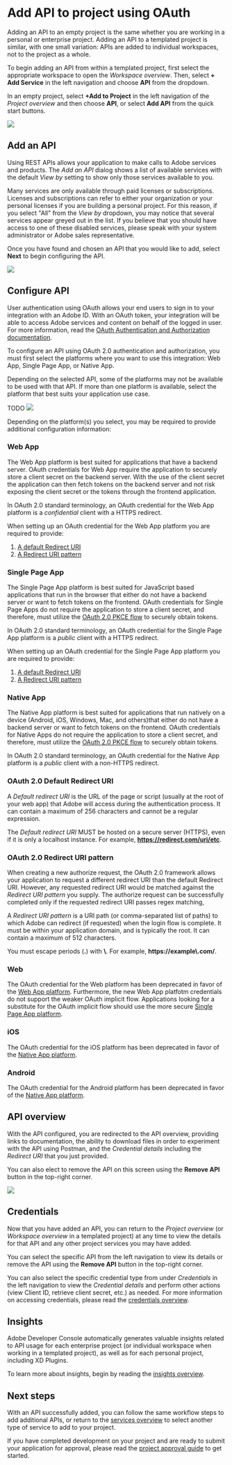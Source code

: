 # Add API to project using OAuth

Adding an API to an empty project is the same whether you are working in a personal or enterprise project. Adding an API to a templated project is similar, with one small variation: APIs are added to individual workspaces, not to the project as a whole.

To begin adding an API from within a templated project, first select the appropriate workspace to open the *Workspace overview*. Then, select **+ Add Service** in the left navigation and choose **API** from the dropdown. 

In an empty project, select **+Add to Project** in the left navigation of the *Project overview* and then choose **API**, or select **Add API** from the quick start buttons.

![](../../images/services-add-to-project.png)

## Add an API

Using REST APIs allows your application to make calls to Adobe services and products. The *Add an API* dialog shows a list of available services with the default *View by* setting to show only those services available to you.

<InlineAlert slots="text"/>

Many services are only available through paid licenses or subscriptions. Licenses and subscriptions can refer to either your organization or your personal licenses if you are building a personal project. For this reason, if you select "All" from the *View by* dropdown, you may notice that several services appear greyed out in the list. If you believe that you should have access to one of these disabled services, please speak with your system administrator or Adobe sales representative.

Once you have found and chosen an API that you would like to add, select **Next** to begin configuring the API.

![](../../images/services-api-oauth-select.png)

## Configure API

User authentication using OAuth allows your end users to sign in to your integration with an Adobe ID. With an OAuth token, your integration will be able to access Adobe services and content on behalf of the logged in user. For more information, read the [OAuth Authentication and Authorization documentation](../authentication/OAuth/index.md).

To configure an API using OAuth 2.0 authentication and authorization, you must first select the platforms where you want to use this integration: Web App, Single Page App, or Native App. 

<InlineAlert slots="text"/>

Depending on the selected API, some of the platforms may not be available to be used with that API. If more than one platform is available, select the platform that best suits your application use case.

TODO
![](../../images/services-api-oauth-configure.png)

Depending on the platform(s) you select, you may be required to provide additional configuration information:

### Web App

The Web App platform is best suited for applications that have a backend server. OAuth credentials for Web App require the application to securely store a client secret on the backend server. With the use of the client secret the application can then fetch tokens on the backend server and not risk exposing the client secret or the tokens through the frontend application.

In OAuth 2.0 standard terminology, an OAuth credential for the Web App platform is a *confidential* client with a HTTPS redirect.

When setting up an OAuth credential for the Web App platform you are required to provide:
1. [A default Redirect URI](#oauth-20-default-redirect-uri) 
2. [A Redirect URI pattern](#oauth-20-redirect-uri-pattern)

### Single Page App

The Single Page App platform is best suited for JavaScript based applications that run in the browser that either do not have a backend server or want to fetch tokens on the frontend. OAuth credentials for Single Page Apps do not require the application to store a client secret, and therefore, must utilize the [OAuth 2.0 PKCE flow](https://oauth.net/2/pkce/) to securely obtain tokens.

In OAuth 2.0 standard terminology, an OAuth credential for the Single Page App platform is a *public* client with a HTTPS redirect.

When setting up an OAuth credential for the Single Page App platform you are required to provide:
1. [A default Redirect URI](#oauth-20-default-redirect-uri) 
2. [A Redirect URI pattern](#oauth-20-redirect-uri-pattern)


### Native App

The Native App platform is best suited for applications that run natively on a device (Android, iOS, Windows, Mac, and others)that either do not have a backend server or want to fetch tokens on the frontend. OAuth credentials for Native Apps do not require the application to store a client secret, and therefore, must utilize the [OAuth 2.0 PKCE flow](https://oauth.net/2/pkce/) to securely obtain tokens.

In OAuth 2.0 standard terminology, an OAuth credential for the Native App platform is a *public* client with a non-HTTPS redirect.

### OAuth 2.0 Default Redirect URI

A *Default redirect URI* is the URL of the page or script (usually at the root of your web app) that Adobe will access during the authentication process. It can contain a maximum of 256 characters and cannot be a regular expression.

<InlineAlert slots="text"/>

The *Default redirect URI* MUST be hosted on a secure server (HTTPS), even if it is only a localhost instance. For example, **https://redirect.com/uri/etc**. 

### OAuth 2.0 Redirect URI pattern

When creating a new authorize request, the OAuth 2.0 framework allows your application to request a different redirect URI than the default Redirect URI. However, any requested redirect URI would be matched against the *Redirect URI pattern* you supply. The authorize request can be successfully completed only if the requested redirect URI passes regex matching, 

A *Redirect URI pattern* is a URI path (or comma-separated list of paths) to which Adobe can redirect (if requested) when the login flow is complete. It must be within your application domain, and is typically the root. It can contain a maximum of 512 characters.

<InlineAlert slots="text"/>
  
You must escape periods (**.**) with **\\**. For example, **https://example\\.com/**.

### Web

The OAuth credential for the Web platform has been deprecated in favor of the [Web App platform](#web-app). Furthermore, the new Web App platfotm credentials do not support the weaker OAuth implicit flow. Applications looking for a substitute for the OAuth implicit flow should use the more secure [Single Page App platform](#single-page-app).

### iOS

The OAuth credential for the iOS platform has been deprecated in favor of the [Native App platform](#native-app).
### Android

The OAuth credential for the Android platform has been deprecated in favor of the [Native App platform](#native-app).


## API overview

With the API configured, you are redirected to the API overview, providing links to documentation, the ability to download files in order to experiment with the API using Postman, and the *Credential details* including the *Redirect URI* that you just provided.

You can also elect to remove the API on this screen using the **Remove API** button in the top-right corner.

![](../../images/services-api-oauth-added.png)

## Credentials

Now that you have added an API, you can return to the *Project overview* (or *Workspace overview* in a templated project) at any time to view the details for that API and any other project services you may have added. 

You can select the specific API from the left navigation to view its details or remove the API using the **Remove API** button in the top-right corner.

You can also select the specific credential type from under *Credentials* in the left navigation to view the *Credential details* and perform other actions (view Client ID, retrieve client secret, etc.) as needed. For more information on accessing credentials, please read the [credentials overview](../credentials.md).

## Insights

Adobe Developer Console automatically generates valuable insights related to API usage for each enterprise project (or individual workspace when working in a templated project), as well as for each personal project, including XD Plugins.

To learn more about insights, begin by reading the [insights overview](../insights.md).

## Next steps

With an API successfully added, you can follow the same workflow steps to add additional APIs, or return to the [services overview](../services/index.md) to select another type of service to add to your project.

If you have completed development on your project and are ready to submit your application for approval, please read the [project approval guide](../projects/approval.md) to get started.



